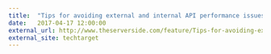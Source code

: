 ```yaml
---
title:  "Tips for avoiding external and internal API performance issues"
date:   2017-04-17 12:00:00
external_url: http://www.theserverside.com/feature/Tips-for-avoiding-external-and-internal-API-performance-issues
external_site: techtarget
---
```

